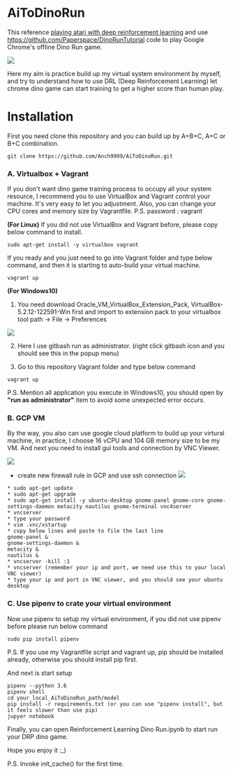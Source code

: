 # AiToDinoRun

This reference [playing atari with deep reinforcement learning](https://www.cs.toronto.edu/~vmnih/docs/dqn.pdf)
and use https://github.com/Paperspace/DinoRunTutorial code to play Google Chrome's offline Dino Run game.

![](https://github.com/Anch9999/AiToDinoRun/blob/master/model/image_data/training_dinorun.gif)

Here my aim is practice build up my virtual system environment by myself, and try to understand how to use DRL (Deep Reinforcement Learning) let chrome dino game can start training to get a higher score than human play.

# Installation

First you need clone this repository and you can build up by A+B+C, A+C or B+C combination.

```shell=
git clone https://github.com/Anch9999/AiToDinoRun.git
```

### A. Virtualbox + Vagrant
If you don't want dino game training process to occupy all your system resource, I recommend you to use VirtualBox and Vagrant control
your machine. It's very easy to let you adjustment. Also, you can change your CPU cores and memory size by Vagrantfile.
P.S. password : vagrant

**(For Linux)**
If you did not use VirtualBox and Vagrant before, please copy below command to install.

```shell=
sudo apt-get install -y virtualbox vagrant
```

If you ready and you just need to go into Vagrant folder and type below command, and then it is starting to auto-build your virtual machine.
```shell=
vagrant up
```

**(For Windows10)**
1. You need download Oracle_VM_VirtualBox_Extension_Pack, VirtualBox-5.2.12-122591-Win first
and import to extension pack to your virtualbox tool
path -> File -> Preferences

![](https://github.com/Anch9999/AiToDinoRun/blob/master/model/image_data/windowplugin.PNG)

2. Here I use gitbash run as administrator. (right click gitbash icon and you should see this in the popup menu)

3. Go to this repository Vagrant folder and type below command
```shell=
vagrant up
```
P.S. Mention all application you execute in Windows10, you should open by **"run as administrator"** item to avoid some unexpected  error occurs.

### B. GCP VM
By the way, you also can use google cloud platform to build up your virtural machine, in practice, I choose 16 vCPU and 104 GB memory size to be my VM. And next you need to install gui tools and connection by VNC Viewer.

![](https://github.com/Anch9999/AiToDinoRun/blob/master/model/image_data/gcp.PNG)

* create new firewall rule in GCP and use ssh connection
![](https://github.com/Anch9999/AiToDinoRun/blob/master/model/image_data/firewall.PNG)

```shell=
* sudo apt-get update
* sudo apt-get upgrade
* sudo apt-get install -y ubuntu-desktop gnome-panel gnome-core gnome-settings-daemon metacity nautilus gnome-terminal vnc4server
* vncserver
* type your password
* vim .vnc/xstartup
* copy below lines and paste to file the last line
gnome-panel &
gnome-settings-daemon &
metacity &
nautilus &
* vncserver -kill :1
* vncserver (remember your ip and port, we need use this to your local VNC viewer)
* type your ip and port in VNC viewer, and you should see your ubuntu desktop
```

### C. Use pipenv to crate your virtual environment
Now use pipenv to setup my virtual environment, if you did not use pipenv before please run below command
```shell=
sudo pip install pipenv
```
P.S. If you use my Vagrantfile script and vagrant up, pip should be installed already, otherwise you should install pip first.

And next is start setup
```shell=
pipenv --python 3.6
pipenv shell
cd your_local_AiToDinoRun_path/model
pip install -r requirements.txt (or you can use "pipenv install", but it feels slower than use pip)
jupyer notebook
```

Finally, you can open Reinforcement Learning Dino Run.ipynb to start run your DRP dino game.

Hope you enjoy it :_)

P.S. Invoke init_cache() for the first time.

